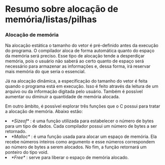 # Resumo sobre alocação de memória/listas/pilhas

### Alocação de memória

<p> Na alocação estática o tamanho do vetor é pré-definido antes da execução do programa. O compilador aloca de forma automática quanto do espaço da memória será preciso. Esse tipo de alocação tende a desperdiçar memória, pois o usuário não saberá ao certo quanto de espaço será necessário para armazenar as informações e, dessa forma, irá reservar mais memória do que seria o essencial. </p>
<p> Já na alocação dinâmica, a especificação do tamanho do vetor é feita quando o programa está em execução. Isso é feito através da leitura de um arquivo ou da informação digitada pelo usuário. Também é possível aumentar ou diminuir a quantidade de memória alocada. </p><p> Em outro âmbito, é possível explorar três funções que o C possui para tratar a alocação de memória. Abaixo estão: </p>
      <li> <em> *Sizeof* </em>: é uma função utilizada para estabelecer o número de bytes para um tipo de dados. Cada compilador possui um número de bytes a ser retornado. </li>
      <li> <em> *Malloc* </em>: é uma função usada para alocar um espaço de memória. Ela recebe números inteiros como argumento e esse números correspondem ao número de bytes a serem alocados. No fim, a função retornará um ponteiro do tipo void. </li>
      <li> <em> *Free* </em>: serve para liberar o espaço de memória alocado.  </li>
